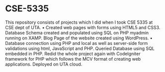 # CSE-5335
This repository consists of projects which I did when I took CSE 5335 at CSE dept of UTA.
•	Created web pages with forms using HTML5 and CSS3. Database Schema created and populated using SQL on PHP myadmin running on XAMP. Blog Page of the website created using WordPress. 
•	Database connection using PHP and local as well as server-side form validations using html, JavaScript and PHP. Queried Database using SQL embedded in PHP. Redid the whole project again with CodeIgniter framework for PHP which follows the MCV format of creating web applications. Deployed on UTA cloud.
